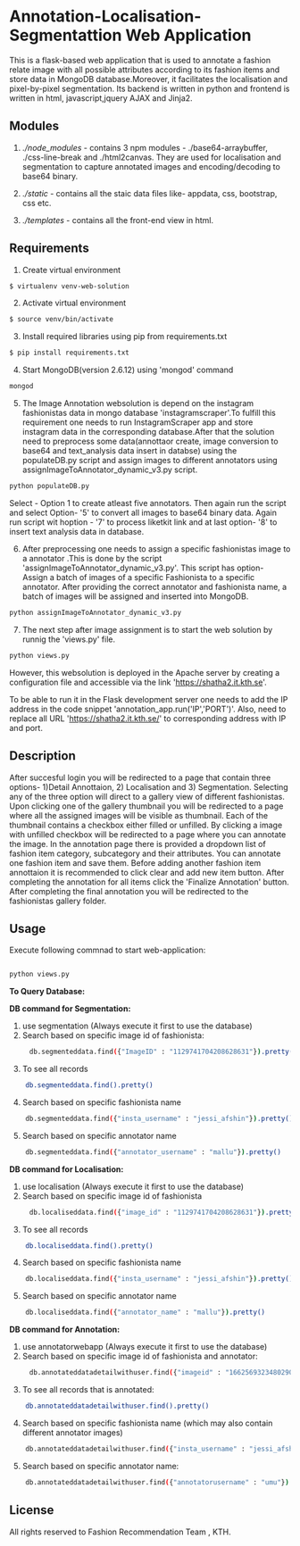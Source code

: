 Annotation-Localisation-Segmentattion Web Application
==========================

This is a flask-based web application that is used to annotate a fashion relate image  with all possible attributes according to its fashion items and store data in MongoDB database.Moreover, it facilitates the localisation and pixel-by-pixel segmentation. Its backend is written in python and frontend is written in html, javascript,jquery AJAX and Jinja2. 

Modules 
-----
1. *./node_modules* - contains 3 npm modules - ./base64-arraybuffer, ./css-line-break and ./html2canvas. They are used for localisation and segmentation to capture annotated images and encoding/decoding to base64 binary. 

2. *./static* - contains all the staic data files like- appdata, css, bootstrap, css etc.
3. *./templates* - contains all the front-end view in html.
 

Requirements 
-----
1. Create virtual environment
```bash
$ virtualenv venv-web-solution
```

2. Activate virtual environment 
```bash
$ source venv/bin/activate
```
3. Install required libraries using pip from requirements.txt

```bash
$ pip install requirements.txt
```
4. Start MongoDB(version 2.6.12) using 'mongod' command
```bash
mongod
```
5. The Image Annotation websolution is depend on the instagram fashionistas data in mongo database 'instagramscraper'.To fulfill this requirement one needs to run InstagramScraper app and store instagram data in the corresponding database.After that the solution need to preprocess some data(annottaor create, image conversion to base64 and text_analysis data insert in databse) using the populateDB.py script and assign images to different annotators using assignImageToAnnotator_dynamic_v3.py script.

```bash
python populateDB.py
```
Select - Option 1 to create atleast five annotators. Then again run the script and select Option- '5' to convert all images to base64 binary data. Again run script wit hoption - '7' to process liketkit link and at last option- '8' to insert text analysis data in database.

6. After preprocessing one needs to assign a specific fashionistas image to a annotator .This is done by the script 'assignImageToAnnotator_dynamic_v3.py'. This script has  option-  Assign a batch of images of a specific Fashionista to a specific annotator. After providing the correct annotator and fashionista name, a batch of images will be assigned and inserted into MongoDB.

```bash
python assignImageToAnnotator_dynamic_v3.py
```
7. The next step after image assignment is to start the web solution by runnig the 'views.py' file.

```bash
python views.py

```
However, this websolution is deployed in the Apache server by creating a configuration file and accessible via the link 'https://shatha2.it.kth.se'.

To be able to run it in the Flask development server one needs to add the IP address in the code snippet 'annotation_app.run('IP','PORT')'. Also, need to replace all URL 'https://shatha2.it.kth.se/' to corresponding address with IP and port.

Description
-----

After succesful login you will be redirected to a page that contain three options- 1)Detail Annottaion, 2) Localisation and 3) Segmentation. Selecting any of the three option will direct to a gallery view of different fashionistas. Upon clicking one of the gallery thumbnail you will be redirected to a page where all the assigned images will be visible as thumbnail. Each of the thumbnail contains a checkbox either filled or unfilled.  By clicking a image with unfilled checkbox will be redirected to a page where you can annotate the image. In the annotation page there is provided a dropdown list of fashion item category, subcategory and their attributes. You can annotate one fashion item  and save them. Before adding another fashion item annottaion it is recommended to click clear and add new item button. After completing the annotation for all items click the 'Finalize Annotation' button. After completing the final annotation you will be redirected to the fashionistas gallery folder. 

Usage
-----
Execute following commnad to start web-application:
```bash

python views.py

```
**To Query Database:**

**DB command for Segmentation:**

1. use segmentation   (Always execute it first to use the database)
2. Search based on specific image id of fashionista:
```bash
     db.segmenteddata.find({"ImageID" : "1129741704208628631"}).pretty()
```
3. To see all records
```bash
    db.segmenteddata.find().pretty()
   ```
4. Search based on specific fashionista name
```bash
    db.segmenteddata.find({"insta_username" : "jessi_afshin"}).pretty()
```
5. Search based on specific annotator name
```bash
    db.segmenteddata.find({"annotator_username" : "mallu"}).pretty()
```




**DB command for Localisation:**
1. use localisation   (Always execute it first to use the database)
2. Search based on specific image id of fashionista
```bash
     db.localiseddata.find({"image_id" : "1129741704208628631"}).pretty()
```
3. To see all records
```bash
    db.localiseddata.find().pretty()
```
4. Search based on specific fashionista name
```bash
    db.localiseddata.find({"insta_username" : "jessi_afshin"}).pretty()
```
5. Search based on specific annotator name
```bash
    db.localiseddata.find({"annotator_name" : "mallu"}).pretty()
```
**DB command for Annotation:**
1. use annotatorwebapp   (Always execute it first to use the database)
2. Search based on specific image id of fashionista and annotator:
```bash
     db.annotateddatadetailwithuser.find({"imageid" : "1662569323480290687","annotatorusername" : "umu","fashionistausername" : "apincholovely"}).pretty()
```
3. To see all records that is annotated:
```bash
    db.annotateddatadetailwithuser.find().pretty()
```
4. Search based on specific fashionista name (which may also contain different annotator images)
```bash
    db.annotateddatadetailwithuser.find({"insta_username" : "jessi_afshin"}).pretty()
```
5. Search based on specific annotator name:
```bash
    db.annotateddatadetailwithuser.find({"annotatorusername" : "umu"}).pretty()
```

License
-------
All rights reserved to Fashion Recommendation Team , KTH.